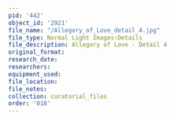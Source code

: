 ```yaml
---
pid: '442'
object_id: '2921'
file_name: "/Allegory_of_Love_detail_4.jpg"
file_type: Normal Light Images›Details
file_description: Allegory of Love - Detail 4
original_format:
research_date:
researchers:
equipment_used:
file_location:
file_notes:
collection: curatorial_files
order: '018'
---
```

